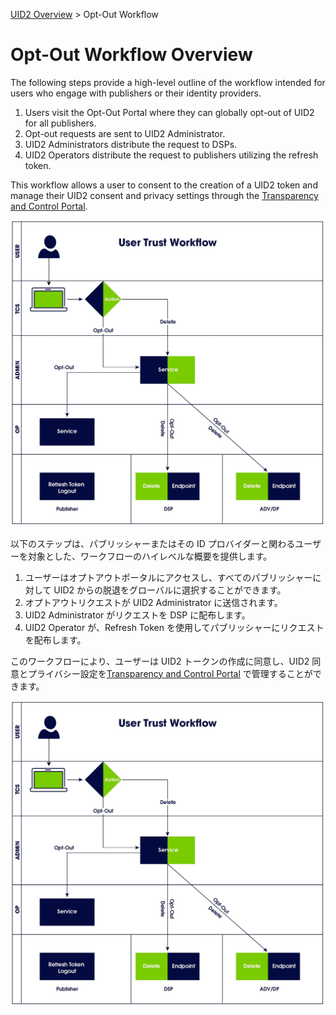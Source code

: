 [UID2 Overview](./README-ja.md) > Opt-Out Workflow

# Opt-Out Workflow Overview

The following steps provide a high-level outline of the workflow intended for users who engage with publishers or their identity providers.

1. Users visit the Opt-Out Portal where they can globally opt-out of UID2 for all publishers.
2. Opt-out requests are sent to UID2 Administrator.
3. UID2 Administrators distribute the request to DSPs.
4. UID2 Operators distribute the request to publishers utilizing the refresh token.

This workflow allows a user to consent to the creation of a UID2 token and manage their UID2 consent and privacy settings through the [Transparency and Control Portal](https://transparentadvertising.org).

![User Trust Workflow](/images/user_trust_workflow.jpg)

以下のステップは、パブリッシャーまたはその ID プロバイダーと関わるユーザーを対象とした、ワークフローのハイレベルな概要を提供します。

1. ユーザーはオプトアウトポータルにアクセスし、すべてのパブリッシャーに対して UID2 からの脱退をグローバルに選択することができます。
2. オプトアウトリクエストが UID2 Administrator に送信されます。
3. UID2 Administrator がリクエストを DSP に配布します。
4. UID2 Operator が、Refresh Token を使用してパブリッシャーにリクエストを配布します。

このワークフローにより、ユーザーは UID2 トークンの作成に同意し、UID2 同意とプライバシー設定を[Transparency and Control Portal](https://transparentadvertising.org) で管理することができます。

![User Trust Workflow](/images/user_trust_workflow.jpg)
